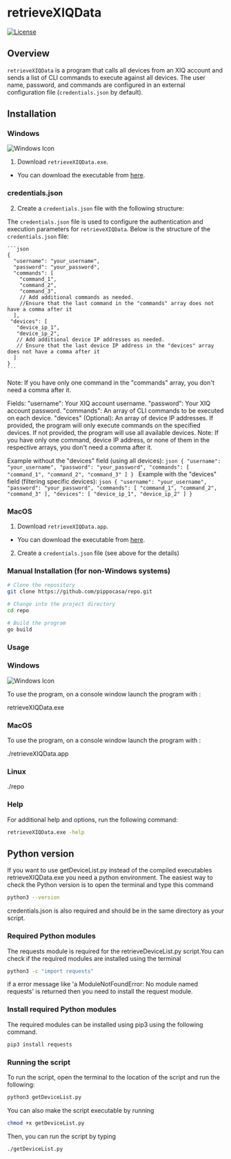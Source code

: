 # retrieveXIQData

[![License](https://img.shields.io/badge/License-MIT-blue.svg)](LICENSE)

## Overview

`retrieveXIQData` is a program that calls all devices from an XIQ account and sends a list of CLI commands to execute against all devices. The user name, password, and commands are configured in an external configuration file (`credentials.json` by default).

## Installation

### Windows
![Windows Icon](https://img.icons8.com/color/48/000000/windows-10.png)

1. Download `retrieveXIQData.exe`.
- You can download the executable from [here](https://github.com/pippocasa/repo/blob/main/retrieveXIQData.exe).

### credentials.json
2. Create a `credentials.json` file with the following structure:

The `credentials.json` file is used to configure the authentication and execution parameters for `retrieveXIQData`. Below is the structure of the `credentials.json` file:

    ```json
    {
      "username": "your_username",
      "password": "your_password",
      "commands": [
        "command_1",
        "command_2",
        "command_3",
        // Add additional commands as needed.
        //Ensure that the last command in the "commands" array does not have a comma after it
      ],
     "devices": [
       "device_ip_1",
       "device_ip_2",
       // Add additional device IP addresses as needed.
       // Ensure that the last device IP address in the "devices" array does not have a comma after it
      ]
    }
    ```
Note: If you have only one command in the "commands" array, you don't need a comma after it.

Fields:
"username": Your XIQ account username.
"password": Your XIQ account password.
"commands": An array of CLI commands to be executed on each device.
"devices" (Optional): An array of device IP addresses. If provided, the program will only execute commands on the specified devices. If not provided, the program will use all available devices.
Note: If you have only one command, device IP address, or none of them in the respective arrays, you don't need a comma after it.

Example without the "devices" field (using all devices):
    ```json
{
  "username": "your_username",
  "password": "your_password",
  "commands": [
    "command_1",
    "command_2",
    "command_3"
  ]
}
    ```
Example with the "devices" field (filtering specific devices):
    ```json
{
  "username": "your_username",
  "password": "your_password",
  "commands": [
    "command_1",
    "command_2",
    "command_3"
  ],
  "devices": [
    "device_ip_1",
    "device_ip_2"
  ]
}
    ```


### MacOS

1. Download `retrieveXIQData.app`.
- You can download the executable from [here](https://github.com/pippocasa/repo/blob/main/retrieveXIQData.app).
2. Create a `credentials.json` file (see above for the details) 



### Manual Installation (for non-Windows systems)

```bash
# Clone the repository
git clone https://github.com/pippocasa/repo.git

# Change into the project directory
cd repo

# Build the program
go build
```
### Usage
### Windows 
![Windows Icon](https://img.icons8.com/color/48/000000/windows-10.png)

To use the program, on a console window launch the program with :

retrieveXIQData.exe

### MacOS
To use the program, on a console window launch the program with :

./retrieveXIQData.app

### Linux

./repo
### Help
For additional help and options, run the following command:

```bash
retrieveXIQData.exe -help
```

## Python version
If you want to use getDeviceList.py instead of the compiled executables retrieveXIQData.exe you need a python environment. The easiest way to check the Python version is to open the terminal and type this command 
```bash
python3 --version
```
credentials.json is also required and should be in the same directory as your script.

### Required Python modules
The requests module is required for the retrieveDeviceList.py script.You can check if the required modules are installed using the terminal
```bash
python3 -c "import requests" 
```
if a error message like 'a ModuleNotFoundError: No module named requests' is returned then you need to install the request module.

### Install required Python modules
The required modules can be installed using pip3 using the following command.
```bash
pip3 install requests
```
### Running the script
To run the script, open the terminal to the location of the script and run the following:
```bash
python3 getDeviceList.py
```
You can also make the script executable by running
```bash
chmod +x getDeviceList.py
```
Then, you can run the script by typing 
```bash
./getDeviceList.py
```

